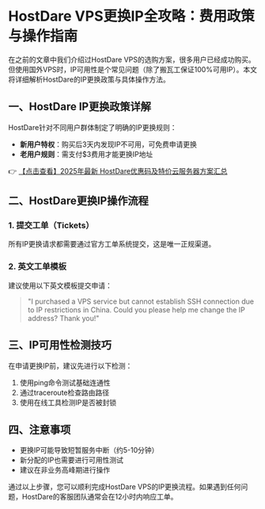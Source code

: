 # HostDare VPS更换IP全攻略：费用政策与操作指南

在之前的文章中我们介绍过HostDare VPS的选购方案，很多用户已经成功购买。但使用国外VPS时，IP可用性是个常见问题（除了搬瓦工保证100%可用IP）。本文将详细解析HostDare的IP更换政策与具体操作方法。

## 一、HostDare IP更换政策详解

HostDare针对不同用户群体制定了明确的IP更换规则：

- **新用户特权**：购买后3天内发现IP不可用，可免费申请更换
- **老用户规则**：需支付$3费用才能更换IP地址

👉 [【点击查看】2025年最新 HostDare优惠码及特价云服务器方案汇总](https://bit.ly/hostdare)

## 二、HostDare更换IP操作流程

### 1. 提交工单（Tickets）
所有IP更换请求都需要通过官方工单系统提交，这是唯一正规渠道。

### 2. 英文工单模板
建议使用以下英文模板提交申请：
> "I purchased a VPS service but cannot establish SSH connection due to IP restrictions in China. Could you please help me change the IP address? Thank you!"

## 三、IP可用性检测技巧

在申请更换IP前，建议先进行以下检测：
1. 使用ping命令测试基础连通性
2. 通过traceroute检查路由路径
3. 使用在线工具检测IP是否被封锁

## 四、注意事项

- 更换IP可能导致短暂服务中断（约5-10分钟）
- 新分配的IP也需要进行可用性测试
- 建议在非业务高峰期进行操作

通过以上步骤，您可以顺利完成HostDare VPS的IP更换流程。如果遇到任何问题，HostDare的客服团队通常会在12小时内响应工单。